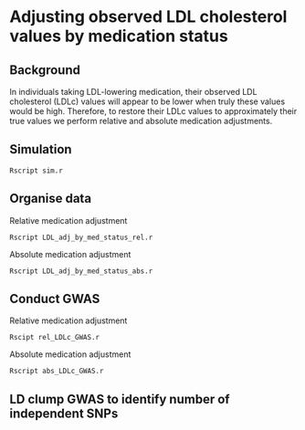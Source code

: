 # Adjusting observed LDL cholesterol values by medication status 

## Background 
In individuals taking LDL-lowering medication, their observed LDL cholesterol (LDLc) values will appear to be lower when truly these values would be high. Therefore, to restore their LDLc values to approximately their true values we perform relative and absolute medication adjustments.  

## Simulation 
```
Rscript sim.r
```

## Organise data 
Relative medication adjustment 
```
Rscript LDL_adj_by_med_status_rel.r
```
Absolute medication adjustment 
```
Rscript LDL_adj_by_med_status_abs.r
```

## Conduct GWAS 
Relative medication adjustment
```
Rscipt rel_LDLc_GWAS.r
```
Absolute medication adjustment 
```
Rscript abs_LDLc_GWAS.r
```
## LD clump GWAS to identify number of independent SNPs 
```

```
